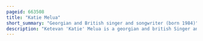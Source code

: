 ```yaml
---
pageid: 663508
title: "Katie Melua"
short_summary: "Georgian and British singer and songwriter (born 1984)"
description: "Ketevan 'Katie' Melua is a georgian and british Singer and Songwriter. Melua was born in Kutaisi and was raised in Belfast and London. She was signed to the tiny Dramatico Record Label under the Management of Composer Mike Batt. She made her musical Debut in 2003 and within three Years, she was the United Kingdom's best-selling female Artist as well as Europe's highest selling european Female Artist."
---
```

